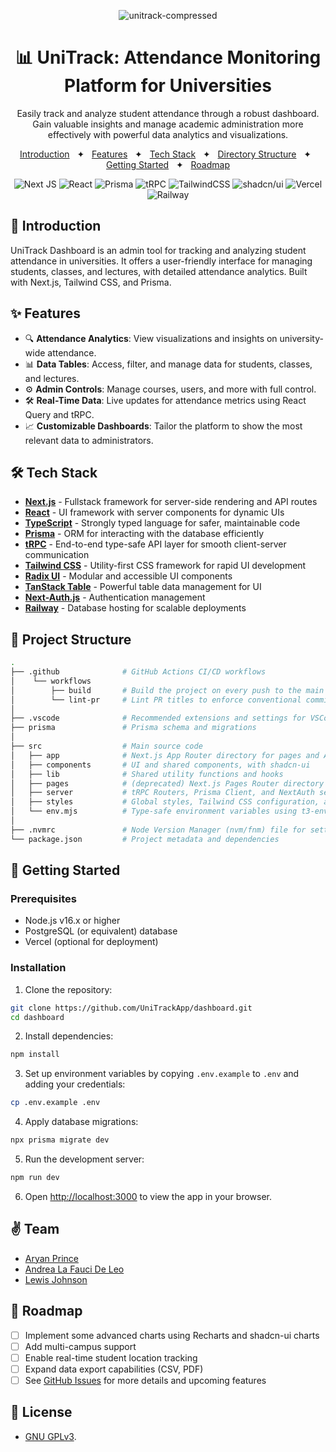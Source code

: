 <div align="center">

![unitrack-compressed](https://github.com/user-attachments/assets/dfaafa5d-691f-40c0-96e0-9d764341c426)

# 📊 UniTrack: Attendance Monitoring Platform for Universities

<p>Easily track and analyze student attendance through a robust dashboard. Gain valuable insights and manage academic administration more effectively with powerful data analytics and visualizations.</p>

<a href="#-introduction">Introduction</a>
<span>&nbsp;&nbsp;✦&nbsp;&nbsp;</span>
<a href="#-features">Features</a>
<span>&nbsp;&nbsp;✦&nbsp;&nbsp;</span>
<a href="#-tech-stack">Tech Stack</a>
<span>&nbsp;&nbsp;✦&nbsp;&nbsp;</span>
<a href="#-directory-structure">Directory Structure</a>
<span>&nbsp;&nbsp;✦&nbsp;&nbsp;</span>
<a href="#-getting-started">Getting Started</a>
<span>&nbsp;&nbsp;✦&nbsp;&nbsp;</span>
<a href="#-roadmap">Roadmap</a>

![Next JS](https://img.shields.io/badge/Next.JS-black?style=for-the-badge&logo=next.js&logoColor=white)
![React](https://img.shields.io/badge/react-black?style=for-the-badge&logo=react&logoColor=%2361DAFB)
![Prisma](https://img.shields.io/badge/Prisma-black?style=for-the-badge&logo=Prisma&logoColor=3982CE)
![tRPC](https://img.shields.io/badge/tRPC-black.svg?style=for-the-badge&logo=tRPC&logoColor=2596BE)
![TailwindCSS](https://img.shields.io/badge/tailwind-black?style=for-the-badge&logo=tailwind-css&logoColor=2338B2AC)
![shadcn/ui](https://img.shields.io/badge/shadcn/ui-black?style=for-the-badge&logo=shadcnui&logoColor=white)
![Vercel](https://img.shields.io/badge/Vercel-black?style=for-the-badge&logo=vercel&logoColor=white)
![Railway](https://img.shields.io/badge/Railway-black?style=for-the-badge&logo=Railway&logoColor=white)

</div>

## 📝 Introduction

UniTrack Dashboard is an admin tool for tracking and analyzing student attendance in universities. It offers a user-friendly interface for managing students, classes, and lectures, with detailed attendance analytics. Built with Next.js, Tailwind CSS, and Prisma.

## ✨ Features

- 🔍 **Attendance Analytics**: View visualizations and insights on university-wide attendance.
- 📊 **Data Tables**: Access, filter, and manage data for students, classes, and lectures.
- ⚙️ **Admin Controls**: Manage courses, users, and more with full control.
- 🛠️ **Real-Time Data**: Live updates for attendance metrics using React Query and tRPC.
- 📈 **Customizable Dashboards**: Tailor the platform to show the most relevant data to administrators.

## 🛠️ Tech Stack

- **[Next.js](https://nextjs.org/)** - Fullstack framework for server-side rendering and API routes
- **[React](https://react.dev/)** - UI framework with server components for dynamic UIs
- **[TypeScript](https://www.typescriptlang.org/)** - Strongly typed language for safer, maintainable code
- **[Prisma](https://www.prisma.io/)** - ORM for interacting with the database efficiently
- **[tRPC](https://trpc.io/)** - End-to-end type-safe API layer for smooth client-server communication
- **[Tailwind CSS](https://tailwindcss.com/)** - Utility-first CSS framework for rapid UI development
- **[Radix UI](https://www.radix-ui.com/)** - Modular and accessible UI components
- **[TanStack Table](https://tanstack.com/table/latest)** - Powerful table data management for UI
- **[Next-Auth.js](https://next-auth.js.org/)** - Authentication management
- **[Railway](https://railway.app/)** - Database hosting for scalable deployments

## 📂 Project Structure

```bash
.
├── .github              # GitHub Actions CI/CD workflows
│    └── workflows
│        ├── build       # Build the project on every push to the main branch
│        └── lint-pr     # Lint PR titles to enforce conventional commits
│
├── .vscode              # Recommended extensions and settings for VSCode
├── prisma               # Prisma schema and migrations
│
├── src                  # Main source code
│   ├── app              # Next.js App Router directory for pages and API routes
│   ├── components       # UI and shared components, with shadcn-ui
│   ├── lib              # Shared utility functions and hooks
│   ├── pages            # (deprecated) Next.js Pages Router directory
│   ├── server           # tRPC Routers, Prisma Client, and NextAuth server-side code
│   ├── styles           # Global styles, Tailwind CSS configuration, and custom font imports
│   └── env.mjs          # Type-safe environment variables using t3-env
│
├── .nvmrc               # Node Version Manager (nvm/fnm) file for setting a specific Node version
└── package.json         # Project metadata and dependencies
```

## 🚀 Getting Started

### Prerequisites

- Node.js v16.x or higher
- PostgreSQL (or equivalent) database
- Vercel (optional for deployment)

### Installation

1. Clone the repository:

```bash
git clone https://github.com/UniTrackApp/dashboard.git
cd dashboard
```

2. Install dependencies:

```bash
npm install
```

3. Set up environment variables by copying `.env.example` to `.env` and adding your credentials:

```bash
cp .env.example .env
```

4. Apply database migrations:

```bash
npx prisma migrate dev
```

5. Run the development server:

```bash
npm run dev
```

6. Open [http://localhost:3000](http://localhost:3000) to view the app in your browser.

## ✌️ Team

- [Aryan Prince](https://x.com/aryxnprince)
- [Andrea La Fauci De Leo](https://github.com/Bosurgi)
- [Lewis Johnson](https://github.com/lewisj576)

## 🎯 Roadmap

- [ ] Implement some advanced charts using Recharts and shadcn-ui charts
- [ ] Add multi-campus support
- [ ] Enable real-time student location tracking
- [ ] Expand data export capabilities (CSV, PDF)
- [ ] See [GitHub Issues](https://github.com/UniTrackApp/dashboard/issues?q=sort:updated-desc+is:issue+is:open) for more details and upcoming features

## 🔑 License

- [GNU GPLv3](https://github.com/UniTrackApp/dashboard/blob/main/COPYING).
